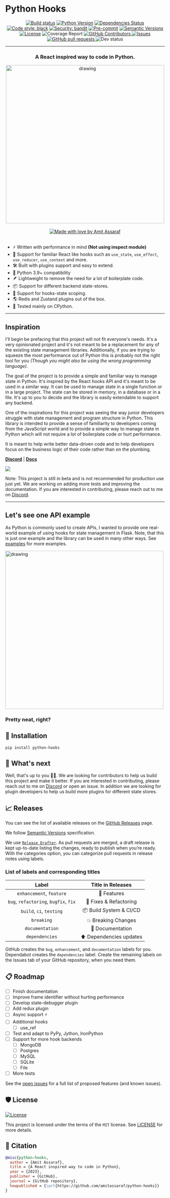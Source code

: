 # Python Hooks

<div align="center">

[![Build status](https://github.com/amitassaraf/python-hooks/workflows/build/badge.svg?branch=master&event=push)](https://github.com/amitassaraf/python-hooks/actions?query=workflow%3Abuild)
[![Python Version](https://img.shields.io/pypi/pyversions/python-hooks.svg)](https://pypi.org/project/python-hooks/)
[![Dependencies Status](https://img.shields.io/badge/dependencies-up%20to%20date-brightgreen.svg)](https://github.com/amitassaraf/python-hooks/pulls?utf8=%E2%9C%93&q=is%3Apr%20author%3Aapp%2Fdependabot)
[![Code style: black](https://img.shields.io/badge/code%20style-black-000000.svg)](https://github.com/psf/black)
[![Security: bandit](https://img.shields.io/badge/security-bandit-green.svg)](https://github.com/PyCQA/bandit)
[![Pre-commit](https://img.shields.io/badge/pre--commit-enabled-brightgreen?logo=pre-commit&logoColor=white)](https://github.com/amitassaraf/python-hooks/blob/master/.pre-commit-config.yaml)
[![Semantic Versions](https://img.shields.io/badge/%20%20%F0%9F%93%A6%F0%9F%9A%80-semantic--versions-e10079.svg)](https://github.com/amitassaraf/python-hooks/releases)
[![License](https://img.shields.io/github/license/amitassaraf/python-hooks)](https://github.com/amitassaraf/python-hooks/blob/master/LICENSE)
![Coverage Report](assets/images/coverage.svg)
<a href="https://github.com/amitassaraf/python-hooks/graphs/contributors">
  <img alt="GitHub Contributors" src="https://img.shields.io/github/contributors/amitassaraf/python-hooks" />
</a>
<a href="https://github.com/amitassaraf/python-hooks/issues">
  <img alt="Issues" src="https://img.shields.io/github/issues/amitassaraf/python-hooks?color=0088ff" />
</a>
<a href="https://github.com/amitassaraf/python-hooks/pulls">
  <img alt="GitHub pull requests" src="https://img.shields.io/github/issues-pr/amitassaraf/python-hooks?color=0088ff" />
</a>
<img alt="Dev status" src="https://img.shields.io/badge/project_is_in-beta-red" />

---


### A React inspired way to code in Python.
</div>

<div align="center">
<img src="docs/images/simple_code_example.png" alt="drawing" width="500"/>
<br/>
<br/>
<a href="https://github.com/amitassaraf/python-hooks">
  <img alt="Made with love by Amit Assaraf" src="https://img.shields.io/badge/made_with_❤️_by-amitassaraf-red?color=ff1744" />
</a>
</div>
<br/>

* ⚡️ Written with performance in mind __(Not using inspect module)__
* 🐍 Support for familiar React like hooks such as `use_state`, `use_effect`, `use_reducer`, `use_context` and more.
* 🛠️ Built with plugins support and easy to extend.
* 🤝 Python 3.9+ compatibility
* 🪶 Lightweight to remove the need for a lot of boilerplate code.
* 📦 Support for different backend state-stores.
* 🔧 Support for hooks-state scoping.
* 🌎 Redis and Zustand plugins out of the box. 
* 🔌 Tested mainly on CPython.

---

## Inspiration

I'll begin be prefacing that this project will not fit everyone's needs. It's a very opinionated project and it's not meant to be a replacement for any of the existing state management libraries.
Additionally, if you are trying to squeeze the most performance out of Python this is probably not the right tool for you _(Though you might also be using the wrong programming language)_.

The goal of the project is to provide a simple and familiar way to manage state in Python. It's inspired by the React hooks API and it's meant to be used in a similar way. It can be used to manage 
state in a single function or in a large project. The state can be stored in memory, in a database or in a file. It's up to you to decide and the library is easily extendable to support any backend.

One of the inspirations for this project was seeing the way junior developers struggle with state management and program structure in Python. This library is intended to provide a sense of familiarity
to developers coming from the JavaScript world and to provide a simple way to manage state in Python which will not require a lot of boilerplate code or hurt performance.

It is meant to help write better data-driven code and to help developers focus on the business logic of their code rather than on the plumbing.


[**Discord**](https://discord.gg/mayParnv) | [**Docs**](https://amitassaraf.github.io/python-hooks/) 

<img src="https://img.shields.io/badge/⚠️ Not_recommended_for_production_use_just_yet-ff9966" />

Note: This project is still in beta and is not recommended for production use just yet. We are working on adding more tests and improving the documentation. If you are interested in contributing, please reach out to me on [Discord](https://discord.gg/mayParnv).

---

## Let's see one API example

As Python is commonly used to create APIs, I wanted to provide one real-world example of using hooks for state management in Flask. Note, that this is just one example and the library can be used in many other ways. See [examples](https://github.com/amitassaraf/python-hooks/tree/master/examples)
 for more examples.

<img src="docs/images/flask_example.png" alt="drawing" width="500"/>

### Pretty neat, right?


## 🚀 Installation

```bash
pip install python-hooks
```

## 🎯 What's next

Well, that's up to you 💪🏻. We are looking for contributors to help us build this project and make it better. If you are interested in contributing, please reach out to me on [Discord](https://discord.gg/mayParnv) or open an issue. 
In addition we are looking for plugin developers to help us build more plugins for different state stores.

## 📈 Releases

You can see the list of available releases on the [GitHub Releases](https://github.com/amitassaraf/python-hooks/releases) page.

We follow [Semantic Versions](https://semver.org/) specification.

We use [`Release Drafter`](https://github.com/marketplace/actions/release-drafter). As pull requests are merged, a draft release is kept up-to-date listing the changes, ready to publish when you’re ready. With the categories option, you can categorize pull requests in release notes using labels.

### List of labels and corresponding titles

|               **Label**               |  **Title in Releases**  |
| :-----------------------------------: | :---------------------: |
|       `enhancement`, `feature`        |       🚀 Features       |
| `bug`, `refactoring`, `bugfix`, `fix` | 🔧 Fixes & Refactoring  |
|       `build`, `ci`, `testing`        | 📦 Build System & CI/CD |
|              `breaking`               |   💥 Breaking Changes   |
|            `documentation`            |    📝 Documentation     |
|            `dependencies`             | ⬆️ Dependencies updates |


GitHub creates the `bug`, `enhancement`, and `documentation` labels for you. Dependabot creates the `dependencies` label. Create the remaining labels on the Issues tab of your GitHub repository, when you need them.


## 📋 Roadmap

- [ ] Finish documentation
- [ ] Improve frame identifier without hurting performance
- [ ] Develop state-debugger plugin
- [ ] Add redux plugin
- [ ] Async support ⚡
- [ ] Additional hooks
    - [ ] use_ref 
- [ ] Test and adapt to PyPy, Jython, IronPython
- [ ] Support for more hook backends
    - [ ] MongoDB
    - [ ] Postgres
    - [ ] MySQL
    - [ ] SQLite
    - [ ] File
- [ ] More tests

See the [open issues](https://github.com/amitassaraf/python-hooks/issues) for a full list of proposed features (and known issues).

## 🛡 License

[![License](https://img.shields.io/github/license/amitassaraf/python-hooks)](https://github.com/amitassaraf/python-hooks/blob/master/LICENSE)

This project is licensed under the terms of the `MIT` license. See [LICENSE](https://github.com/amitassaraf/python-hooks/blob/master/LICENSE) for more details.

## 📃 Citation

```bibtex
@misc{python-hooks,
  author = {Amit Assaraf},
  title = {A React inspired way to code in Python},
  year = {2023},
  publisher = {GitHub},
  journal = {GitHub repository},
  howpublished = {\url{https://github.com/amitassaraf/python-hooks}}
}
```
